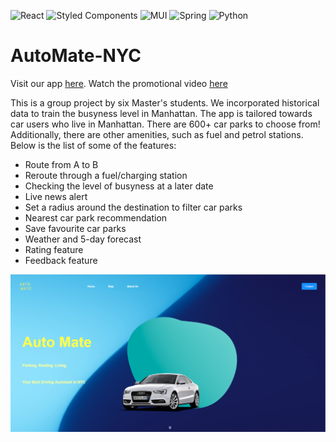 ![React](https://img.shields.io/badge/react-%2320232a.svg?style=for-the-badge&logo=react&logoColor=%2361DAFB)
![Styled Components](https://img.shields.io/badge/styled--components-DB7093?style=for-the-badge&logo=styled-components&logoColor=white)
![MUI](https://img.shields.io/badge/MUI-%230081CB.svg?style=for-the-badge&logo=mui&logoColor=white)
![Spring](https://img.shields.io/badge/spring-%236DB33F.svg?style=for-the-badge&logo=spring&logoColor=white)
![Python](https://img.shields.io/badge/python-3670A0?style=for-the-badge&logo=python&logoColor=ffdd54)

# AutoMate-NYC

Visit our app [here](http://137.43.49.42/). Watch the promotional video [here](https://drive.google.com/file/d/1e8C7oQAm1JQI5eAlvDbQjMF5HIkOICs8/view?usp=sharing)

This is a group project by six Master's students. We incorporated historical data to train the busyness level in Manhattan. 
The app is tailored towards car users who live in Manhattan. There are 600+ car parks to choose from! Additionally, there are 
other amenities, such as fuel and petrol stations. Below is the list of some of the features:
  -  Route from A to B
  -  Reroute through a fuel/charging station
  -  Checking the level of busyness at a later date
  -  Live news alert
  -  Set a radius around the destination to filter car parks
  -  Nearest car park recommendation
  -  Save favourite car parks
  -  Weather and 5-day forecast
  -  Rating feature
  -  Feedback feature

<img src = '/img_src/cover.PNG' alt = "cover"/>
